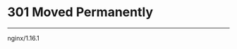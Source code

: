 301 Moved Permanently
=====================

------------------------------------------------------------------------

nginx/1.16.1
